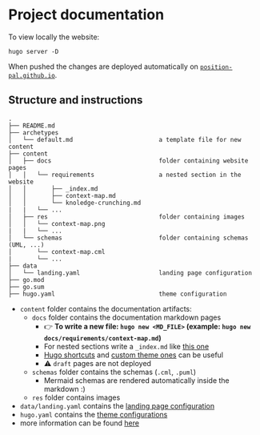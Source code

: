 # Project documentation

To view locally the website:

```
hugo server -D
```

When pushed the changes are deployed automatically on [`position-pal.github.io`](https://position-pal.github.io/).

## Structure and instructions

```plaintext
.
├── README.md
├── archetypes
│   └── default.md                        a template file for new content
├── content
│   ├── docs                              folder containing website pages
│   │   └── requirements                  a nested section in the website
│   │       ├── _index.md
│   │       ├── context-map.md
│   │       └── knoledge-crunching.md
|   |   └── ...
│   ├── res                               folder containing images
│   │   └── context-map.png
|   |   └── ...
│   └── schemas                           folder containing schemas (UML, ...)
│       └── context-map.cml
|       └── ...
├── data
│   └── landing.yaml                      landing page configuration
├── go.mod
├── go.sum
├── hugo.yaml                             theme configuration
```

- `content` folder contains the documentation artifacts:
  - `docs` folder contains the documentation markdown pages
    - :point_right: **To write a new file: `hugo new <MD_FILE>` (example: `hugo new docs/requirements/context-map.md`)**
    - For nested sections write a `_index.md` like [this one](./content/docs/domain-analysis/_index.md)
    - [Hugo shortcuts](https://gohugo.io/content-management/shortcodes/) and [custom theme ones](https://lotusdocs.dev/docs/shortcodes/) can be useful
    - :warning: `draft` pages are not deployed
  - `schemas` folder contains the schemas (`.cml`, `.puml`)
    - Mermaid schemas are rendered automatically inside the markdown :)
  - `res` folder contains images
- `data/landing.yaml` contains the [landing page configuration](https://lotusdocs.dev/docs/guides/landing-page/)
- `hugo.yaml` contains the [theme configurations](https://lotusdocs.dev/docs/reference/configuration/)
- more information can be found [here](https://lotusdocs.dev/docs/overview/)
